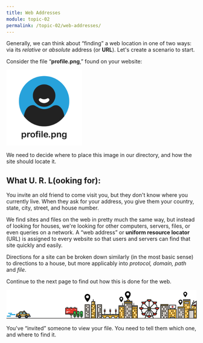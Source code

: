 ```yaml
---
title: Web Addresses
module: topic-02
permalink: /topic-02/web-addresses/
---
```


<div class="divider-heading"></div>

Generally, we can think about “finding” a web location in one of two ways: via its _relative_ or _absolute_ address (or **URL**). Let's create a scenario to start.

Consider the file “**profile.png**,” found on your website:

<img src="../img/url-profile.png" alt="profile placeholder" style="width: 200px;" />

We need to decide where to place this image in our directory, and how the site should locate it.


## What U. R. L(ooking for):
You invite an old friend to come visit you, but they don't know where you currently live. When they ask for your address, you give them your country, state, city, street, and house number.

We find sites and files on the web in pretty much the same way, but instead of looking for houses, we're looking for other computers, servers, files, or even queries on a network. A “web address” or **uniform resource locator** (URL) is assigned to every website so that users and servers can find that site quickly and easily.

Directions for a site can be broken down similarly (in the most basic sense) to directions to a house, but more applicably into _protocol, domain, path_ and _file_.

Continue to the next page to find out how this is done for the web.

![City Horizon](../img/url-city.gif)
<div class="img-caption">
  You've “invited” someone to view your file. You need to tell them which one, and where to find it.
</div>
